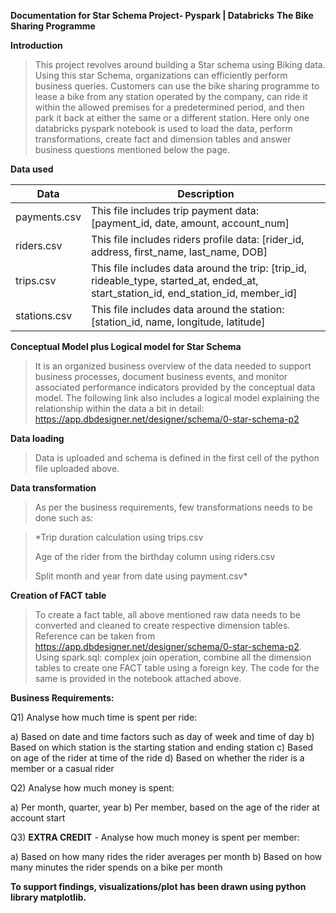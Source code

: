 **Documentation for Star Schema Project- Pyspark | Databricks**
**The Bike Sharing Programme**

**Introduction**
>This project revolves around building a Star schema using Biking data. Using this star Schema, organizations can efficiently perform business queries. Customers can use the bike sharing programme to lease a bike from any station operated by the company, can ride it within the allowed premises for a predetermined period, and then park it back at either the same or a different station. Here only one databricks pyspark notebook is used to load the data, perform transformations, create fact and dimension tables and answer business questions mentioned below the page.  

**Data used**

| Data | Description |
| --- | --- |
| payments.csv | This file includes trip payment data: [payment_id, date, amount, account_num] |
| riders.csv | This file includes riders profile data: [rider_id, address, first_name, last_name, DOB]  |
| trips.csv | This file includes data around the trip: [trip_id, rideable_type, started_at, ended_at, start_station_id, end_station_id, member_id] |
| stations.csv | This file includes data around the station: [station_id, name, longitude, latitude] |


**Conceptual Model plus Logical model for Star Schema**
>It is an organized business overview of the data needed to support business processes, document business events, and monitor associated performance indicators provided by the conceptual data model. The following link also includes a logical model explaining the relationship within the data a bit in detail:
https://app.dbdesigner.net/designer/schema/0-star-schema-p2


**Data loading**
>Data is uploaded and schema is defined in the first cell of the python file uploaded above. 

**Data transformation**
>As per the business requirements, few transformations needs to be done such as:

>*Trip duration calculation using trips.csv
>
>Age of the rider from the birthday column using riders.csv
>
>Split month and year from date  using payment.csv*

**Creation of FACT table**
>To create a fact table, all above mentioned raw data needs to be converted and cleaned to create respective dimension tables. Reference can be taken from https://app.dbdesigner.net/designer/schema/0-star-schema-p2. 
>Using spark.sql: complex join operation, combine all the dimension tables to create one FACT table using a foreign key. The code for the same is provided in the notebook attached above. 


**Business Requirements:**

Q1) Analyse how much time is spent per ride:

a) Based on date and time factors such as day of week and time of day
b) Based on which station is the starting station and ending station
c) Based on age of the rider at time of the ride
d) Based on whether the rider is a member or a casual rider

Q2) Analyse how much money is spent:

a) Per month, quarter, year
b) Per member, based on the age of the rider at account start


Q3) **EXTRA CREDIT** - Analyse how much money is spent per member:

a) Based on how many rides the rider averages per month
b) Based on how many minutes the rider spends on a bike per month

**To support findings, visualizations/plot has been drawn using python library matplotlib.**
